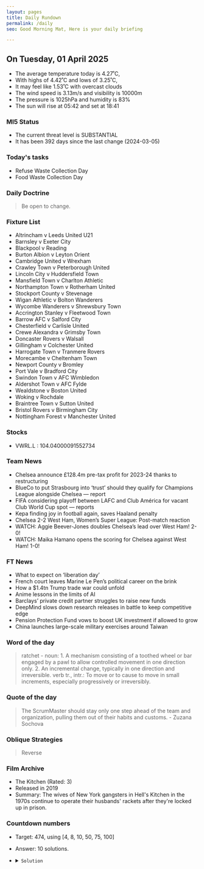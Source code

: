 ```yaml
---
layout: pages
title: Daily Rundown
permalink: /daily
seo: Good Morning Mat, Here is your daily briefing

---
```


<!-- weather_marker starts -->
## On Tuesday, 01 April 2025

- The average temperature today is 4.27˚C,
- With highs of 4.42˚C and lows of 3.25˚C,
- It may feel like 1.53˚C with overcast clouds
- The wind speed is 3.13m/s and visibility is 10000m
- The pressure is 1025hPa and humidity is 83%
- The sun will rise at 05:42 and set at 18:41

<!-- weather_marker ends -->

### MI5 Status
<!-- threat_marker starts -->
- The current threat level is <span class="highlighter">SUBSTANTIAL</span>
- It has been 392 days since the last change (2024-03-05)

<!-- threat_marker ends -->

### Today's tasks
<!-- task_marker starts -->
- Refuse Waste Collection Day
- Food Waste Collection Day

<!-- task_marker ends -->

### Daily Doctrine
<!-- doctrine_marker starts -->
> Be open to change.
<!-- doctrine_marker ends -->

### Fixture List

<!-- fixture_marker starts -->
- Altrincham v Leeds United U21
- Barnsley v Exeter City
- Blackpool v Reading
- Burton Albion v Leyton Orient
- Cambridge United v Wrexham
- Crawley Town v Peterborough United
- Lincoln City v Huddersfield Town
- Mansfield Town v Charlton Athletic
- Northampton Town v Rotherham United
- Stockport County v Stevenage
- Wigan Athletic v Bolton Wanderers
- Wycombe Wanderers v Shrewsbury Town
- Accrington Stanley v Fleetwood Town
- Barrow AFC v Salford City
- Chesterfield v Carlisle United
- Crewe Alexandra v Grimsby Town
- Doncaster Rovers v Walsall
- Gillingham v Colchester United
- Harrogate Town v Tranmere Rovers
- Morecambe v Cheltenham Town
- Newport County v Bromley
- Port Vale v Bradford City
- Swindon Town v AFC Wimbledon
- Aldershot Town v AFC Fylde
- Wealdstone v Boston United
- Woking v Rochdale
- Braintree Town v Sutton United
- Bristol Rovers v Birmingham City
- Nottingham Forest v Manchester United
<!-- fixture_marker ends -->


### Stocks

<!-- stocks_marker starts -->

- VWRL.L : 104.04000091552734 

<!-- stocks_marker ends -->


### Team News
<!-- news_marker starts -->

 - Chelsea announce £128.4m pre-tax profit for 2023-24 thanks to restructuring
 - BlueCo to put Strasbourg into ‘trust’ should they qualify for Champions League alongside Chelsea — report
 - FIFA considering playoff between LAFC and Club América for vacant Club World Cup spot — reports
 - Kepa finding joy in football again, saves Haaland penalty
 - Chelsea 2-2 West Ham, Women’s Super League: Post-match reaction
 - WATCH: Aggie Beever-Jones doubles Chelsea’s lead over West Ham! 2-0!
 - WATCH: Maika Hamano opens the scoring for Chelsea against West Ham! 1-0!

<!-- news_marker ends -->

### FT News

<!-- ftnews_marker starts -->

 - What to expect on ‘liberation day’
 - French court leaves Marine Le Pen’s political career on the brink
 - How a $1.4tn Trump trade war could unfold
 - Anime lessons in the limits of AI
 - Barclays’ private credit partner struggles to raise new funds
 - DeepMind slows down research releases in battle to keep competitive edge
 - Pension Protection Fund vows to boost UK investment if allowed to grow
 - China launches large-scale military exercises around Taiwan

<!-- ftnews_marker ends -->

### Word of the day

<!-- word_marker starts -->

 > ratchet - noun: 1. A mechanism consisting of a toothed wheel or bar engaged by a pawl to allow controlled movement in one direction only. 2. An incremental change, typically in one direction and irreversible. verb tr., intr.: To move or to cause to move in small increments, especially progressively or irreversibly.

<!-- word_marker ends -->


### Quote of the day
<!-- quote_marker starts -->

> The ScrumMaster should stay only one step ahead of the team and organization, pulling them out of their habits and customs. - Zuzana Sochova

<!-- quote_marker ends -->

### Oblique Strategies
<!-- eno_marker starts -->
> Reverse

<!-- eno_marker ends -->

### Film Archive

<!-- film_marker starts -->
- The Kitchen (Rated: 3)
- Released in 2019
- Summary: The wives of New York gangsters in Hell's Kitchen in the 1970s continue to operate their husbands' rackets after they're locked up in prison.
<!-- film_marker ends -->

### Countdown numbers
<!-- game_marker starts -->

- Target: 474, using [4, 8, 10, 50, 75, 100]
- Answer: 10 solutions.

- <details><summary><code>Solution</code></summary>

  Solution: ( ( 100 - 50 ) x 75 + 10 ) / 8 + 4

   </details>

<!-- game_marker ends -->
